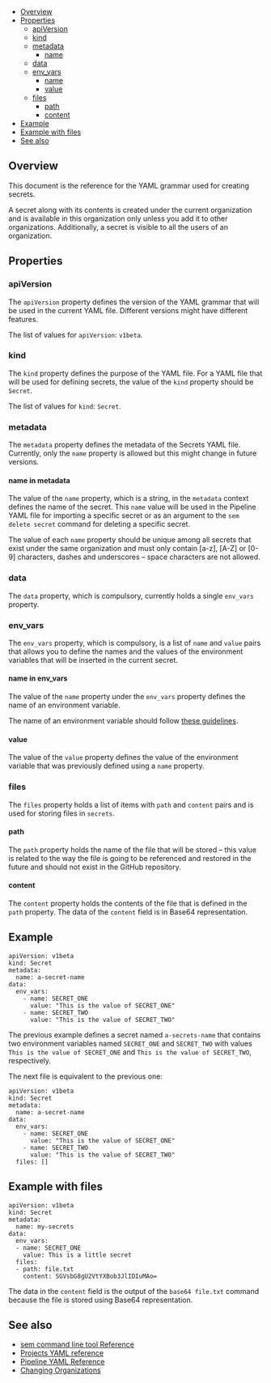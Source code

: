 * [Overview](#overview)
* [Properties](#properties)
   * [apiVersion](#apiversion)
   * [kind](#kind)
   * [metadata](#metadata)
      * [name](#name-in-metadata)
   * [data](#data)
   * [env_vars](#env_vars)
      * [name](#name-in-env_vars)
      * [value](#value)
    * [files](#files)
	  * [path](#path)
	  * [content](#content)
* [Example](#example)
* [Example with files](#example-with-files)
* [See also](#see-also)

## Overview

This document is the reference for the YAML grammar used for creating secrets.

A secret along with its contents is created under the current
organization and is available in this organization only unless you add it to
other organizations. Additionally, a secret is visible to all the
users of an organization.

## Properties


### apiVersion

The `apiVersion` property defines the version of the YAML grammar that will be
used in the current YAML file. Different versions might have different
features.

The list of values for `apiVersion`: `v1beta`.

### kind

The `kind` property defines the purpose of the YAML file. For a YAML file that
will be used for defining secrets, the value of the `kind` property should
be `Secret`.

The list of values for `kind`: `Secret`.

### metadata

The `metadata` property defines the metadata of the Secrets YAML file.
Currently, only the `name` property is allowed but this might change
in future versions.

#### name in metadata

The value of the `name` property, which is a string, in the `metadata` context
defines the name of the secret. This `name` value will be used in
the Pipeline YAML file for importing a specific secret or as an
argument to the `sem delete secret` command for deleting a specific secret.

The value of each `name` property should be unique among all secrets
that exist under the same organization and must only contain [a-z], [A-Z] or [0-9] characters,
dashes and underscores – space characters are not allowed.

### data

The `data` property, which is compulsory, currently holds a single `env_vars`
property.

### env_vars

The `env_vars` property, which is compulsory, is a list of `name` and `value`
pairs that allows you to define the names and the values of the environment
variables that will be inserted in the current secret.

#### name in env_vars

The value of the `name` property under the `env_vars` property defines the
name of an environment variable.

The name of an environment variable should follow
[these guidelines](http://pubs.opengroup.org/onlinepubs/000095399/basedefs/xbd_chap08.html).

#### value

The value of the `value` property defines the value of the environment variable
that was previously defined using a `name` property.

### files

The `files` property holds a list of items with `path` and `content` pairs and
is used for storing files in `secrets`.

#### path

The `path` property holds the name of the file that will be stored – this
value is related to the way the file is going to be referenced and restored in
the future and should not exist in the GitHub repository.

#### content

The `content` property holds the contents of the file that is defined in the
`path` property. The data of the `content` field is in Base64 representation.

## Example

    apiVersion: v1beta
    kind: Secret
    metadata:
      name: a-secret-name
    data:
      env_vars:
        - name: SECRET_ONE
          value: "This is the value of SECRET_ONE"
        - name: SECRET_TWO
          value: "This is the value of SECRET_TWO"

The previous example defines a secret named `a-secrets-name`
that contains two environment variables named `SECRET_ONE` and
`SECRET_TWO` with values `This is the value of SECRET_ONE` and
`This is the value of SECRET_TWO`, respectively.

The next file is equivalent to the previous one:

    apiVersion: v1beta
    kind: Secret
    metadata:
      name: a-secret-name
    data:
      env_vars:
        - name: SECRET_ONE
          value: "This is the value of SECRET_ONE"
        - name: SECRET_TWO
          value: "This is the value of SECRET_TWO"
	  files: []

## Example with files

	apiVersion: v1beta
	kind: Secret
	metadata:
	  name: my-secrets
	data:
	  env_vars:
	  - name: SECRET_ONE
	    value: This is a little secret
	  files:
	  - path: file.txt
	    content: SGVsbG8gU2VtYXBob3JlIDIuMAo=

The data in the `content` field is the output of the `base64 file.txt` command
because the file is stored using Base64 representation.

## See also

* [sem command line tool Reference](https://docs.semaphoreci.com/article/53-sem-reference)
* [Projects YAML reference](https://docs.semaphoreci.com/article/52-projects-yaml-reference)
* [Pipeline YAML Reference](https://docs.semaphoreci.com/article/50-pipeline-yaml)
* [Changing Organizations](https://docs.semaphoreci.com/article/29-changing-organizations)